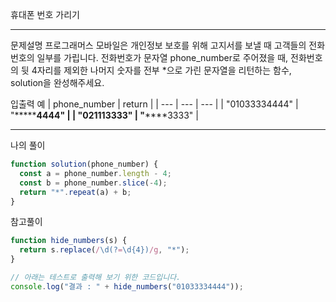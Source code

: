 휴대폰 번호 가리기

---

문제설명
프로그래머스 모바일은 개인정보 보호를 위해 고지서를 보낼 때 고객들의 전화번호의 일부를 가립니다.
전화번호가 문자열 phone_number로 주어졌을 때, 전화번호의 뒷 4자리를 제외한 나머지 숫자를 전부 \*으로 가린 문자열을 리턴하는 함수, solution을 완성해주세요.

입출력 예
| phone_number | return |
| --- | --- | --- |
| "01033334444" | "**\*\*\***4444" |
| "021113333" | "**\*\***3333" |

---

나의 풀이

```javascript
function solution(phone_number) {
  const a = phone_number.length - 4;
  const b = phone_number.slice(-4);
  return "*".repeat(a) + b;
}
```

참고풀이

```javascript
function hide_numbers(s) {
  return s.replace(/\d(?=\d{4})/g, "*");
}

// 아래는 테스트로 출력해 보기 위한 코드입니다.
console.log("결과 : " + hide_numbers("01033334444"));
```
